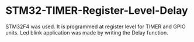# STM32-TIMER-Register-Level-Delay
 STM32F4 was used. It is programmed at register level for TIMER and GPIO units. Led blink application was made by writing the Delay function.
